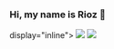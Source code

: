 ### Hi, my name is Rioz 👋

</div> display="inline">
          <img width-*5* height-*5* src="https://cdn.jsdelivr.net/gh/devicons/devicon/icons/lua/lua-plain-wordmark.svg" />
          <img width-*5* height-*5* src="https://cdn.jsdelivr.net/gh/devicons/devicon/icons/python/python-original-wordmark.svg" />
          

